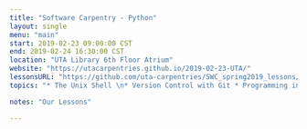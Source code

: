 ```yaml
---
title: "Software Carpentry - Python"
layout: single
menu: "main"
start: 2019-02-23 09:00:00 CST
end: 2019-02-24 16:30:00 CST
location: "UTA Library 6th Floor Atrium"
website: "https://utacarpentries.github.io/2019-02-23-UTA/"
lessonsURL: "https://github.com/uta-carpentries/SWC_spring2019_lessons/"
topics: "* The Unix Shell \n* Version Control with Git * Programming in Python *"

notes: "Our Lessons"

---
```




